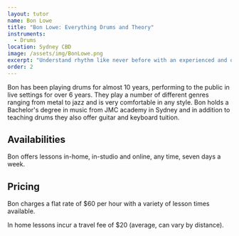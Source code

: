 ```yaml
---
layout: tutor
name: Bon Lowe
title: "Bon Lowe: Everything Drums and Theory"
instruments: 
  - Drums
location: Sydney CBD
image: /assets/img/BonLowe.png
excerpt: "Understand rhythm like never before with an experienced and qualified drummer."
order: 2
---
```

Bon has been playing drums for almost 10 years, performing to the public in live settings for over 6 years. They play a number of different genres ranging from metal to jazz 
and is very comfortable in any style. Bon holds a Bachelor's degree in music from JMC academy in Sydney and in addition to teaching drums they also offer guitar and keyboard tuition.


## Availabilities

Bon offers lessons in-home, in-studio and online, any time, seven days a week.

## Pricing

Bon charges a flat rate of $60 per hour with a variety of lesson times available. 

In home lessons incur a travel fee of $20 (average, can vary by distance).